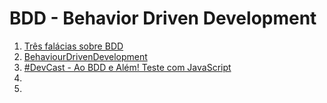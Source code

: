 # BDD - Behavior Driven Development

1. [Três falácias sobre BDD](http://www.thoughtworks.com/pt/insights/blog/3-misconceptions-about-bdd)
1. [BehaviourDrivenDevelopment]()
1. [#DevCast - Ao BDD e Além! Teste com JavaScript](https://www.youtube.com/watch?v=jXBnhl33lws)
1. []()
1. []()